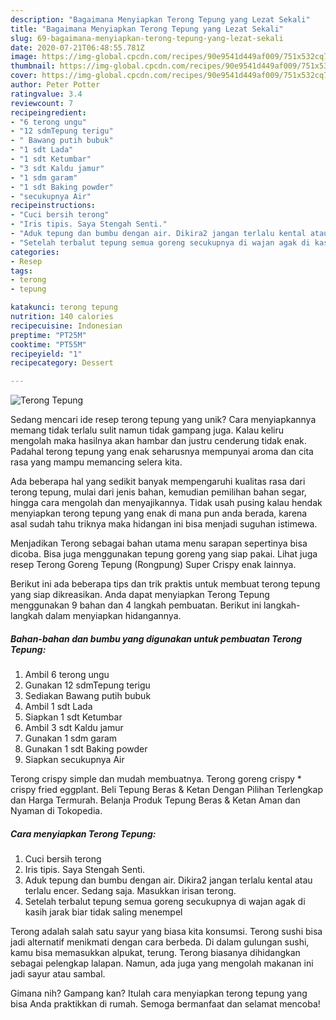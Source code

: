 ```yaml
---
description: "Bagaimana Menyiapkan Terong Tepung yang Lezat Sekali"
title: "Bagaimana Menyiapkan Terong Tepung yang Lezat Sekali"
slug: 69-bagaimana-menyiapkan-terong-tepung-yang-lezat-sekali
date: 2020-07-21T06:48:55.781Z
image: https://img-global.cpcdn.com/recipes/90e9541d449af009/751x532cq70/terong-tepung-foto-resep-utama.jpg
thumbnail: https://img-global.cpcdn.com/recipes/90e9541d449af009/751x532cq70/terong-tepung-foto-resep-utama.jpg
cover: https://img-global.cpcdn.com/recipes/90e9541d449af009/751x532cq70/terong-tepung-foto-resep-utama.jpg
author: Peter Potter
ratingvalue: 3.4
reviewcount: 7
recipeingredient:
- "6 terong ungu"
- "12 sdmTepung terigu"
- " Bawang putih bubuk"
- "1 sdt Lada"
- "1 sdt Ketumbar"
- "3 sdt Kaldu jamur"
- "1 sdm garam"
- "1 sdt Baking powder"
- "secukupnya Air"
recipeinstructions:
- "Cuci bersih terong"
- "Iris tipis. Saya Stengah Senti."
- "Aduk tepung dan bumbu dengan air. Dikira2 jangan terlalu kental atau terlalu encer. Sedang saja. Masukkan irisan terong."
- "Setelah terbalut tepung semua goreng secukupnya di wajan agak di kasih jarak biar tidak saling menempel"
categories:
- Resep
tags:
- terong
- tepung

katakunci: terong tepung 
nutrition: 140 calories
recipecuisine: Indonesian
preptime: "PT25M"
cooktime: "PT55M"
recipeyield: "1"
recipecategory: Dessert

---
```



![Terong Tepung](https://img-global.cpcdn.com/recipes/90e9541d449af009/751x532cq70/terong-tepung-foto-resep-utama.jpg)

Sedang mencari ide resep terong tepung yang unik? Cara menyiapkannya memang tidak terlalu sulit namun tidak gampang juga. Kalau keliru mengolah maka hasilnya akan hambar dan justru cenderung tidak enak. Padahal terong tepung yang enak seharusnya mempunyai aroma dan cita rasa yang mampu memancing selera kita.

Ada beberapa hal yang sedikit banyak mempengaruhi kualitas rasa dari terong tepung, mulai dari jenis bahan, kemudian pemilihan bahan segar, hingga cara mengolah dan menyajikannya. Tidak usah pusing kalau hendak menyiapkan terong tepung yang enak di mana pun anda berada, karena asal sudah tahu triknya maka hidangan ini bisa menjadi suguhan istimewa.

Menjadikan Terong sebagai bahan utama menu sarapan sepertinya bisa dicoba. Bisa juga menggunakan tepung goreng yang siap pakai. Lihat juga resep Terong Goreng Tepung (Rongpung) Super Crispy enak lainnya.


Berikut ini ada beberapa tips dan trik praktis untuk membuat terong tepung yang siap dikreasikan. Anda dapat menyiapkan Terong Tepung menggunakan 9 bahan dan 4 langkah pembuatan. Berikut ini langkah-langkah dalam menyiapkan hidangannya.

<!--inarticleads1-->

##### Bahan-bahan dan bumbu yang digunakan untuk pembuatan Terong Tepung:

1. Ambil 6 terong ungu
1. Gunakan 12 sdmTepung terigu
1. Sediakan  Bawang putih bubuk
1. Ambil 1 sdt Lada
1. Siapkan 1 sdt Ketumbar
1. Ambil 3 sdt Kaldu jamur
1. Gunakan 1 sdm garam
1. Gunakan 1 sdt Baking powder
1. Siapkan secukupnya Air


Terong crispy simple dan mudah membuatnya. Terong goreng crispy * crispy fried eggplant. Beli Tepung Beras &amp; Ketan Dengan Pilihan Terlengkap dan Harga Termurah. Belanja Produk Tepung Beras &amp; Ketan Aman dan Nyaman di Tokopedia. 

<!--inarticleads2-->

##### Cara menyiapkan Terong Tepung:

1. Cuci bersih terong
1. Iris tipis. Saya Stengah Senti.
1. Aduk tepung dan bumbu dengan air. Dikira2 jangan terlalu kental atau terlalu encer. Sedang saja. Masukkan irisan terong.
1. Setelah terbalut tepung semua goreng secukupnya di wajan agak di kasih jarak biar tidak saling menempel


Terong adalah salah satu sayur yang biasa kita konsumsi. Terong sushi bisa jadi alternatif menikmati dengan cara berbeda. Di dalam gulungan sushi, kamu bisa memasukkan alpukat, terung. Terong biasanya dihidangkan sebagai pelengkap lalapan. Namun, ada juga yang mengolah makanan ini jadi sayur atau sambal. 

Gimana nih? Gampang kan? Itulah cara menyiapkan terong tepung yang bisa Anda praktikkan di rumah. Semoga bermanfaat dan selamat mencoba!
